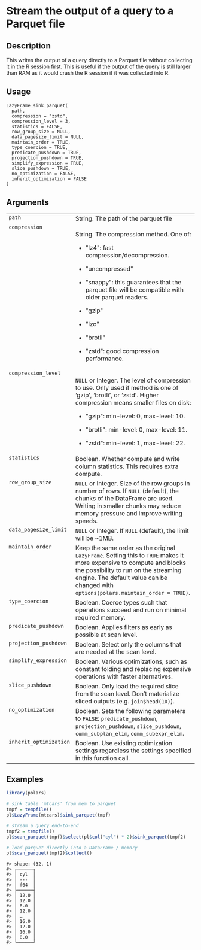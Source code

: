 
# Stream the output of a query to a Parquet file

## Description

This writes the output of a query directly to a Parquet file without
collecting it in the R session first. This is useful if the output of
the query is still larger than RAM as it would crash the R session if it
was collected into R.

## Usage

<pre><code class='language-R'>LazyFrame_sink_parquet(
  path,
  compression = "zstd",
  compression_level = 3,
  statistics = FALSE,
  row_group_size = NULL,
  data_pagesize_limit = NULL,
  maintain_order = TRUE,
  type_coercion = TRUE,
  predicate_pushdown = TRUE,
  projection_pushdown = TRUE,
  simplify_expression = TRUE,
  slice_pushdown = TRUE,
  no_optimization = FALSE,
  inherit_optimization = FALSE
)
</code></pre>

## Arguments

<table>
<tr>
<td style="white-space: nowrap; font-family: monospace; vertical-align: top">
<code id="LazyFrame_sink_parquet_:_path">path</code>
</td>
<td>
String. The path of the parquet file
</td>
</tr>
<tr>
<td style="white-space: nowrap; font-family: monospace; vertical-align: top">
<code id="LazyFrame_sink_parquet_:_compression">compression</code>
</td>
<td>

String. The compression method. One of:

<ul>
<li>

"lz4": fast compression/decompression.

</li>
<li>

"uncompressed"

</li>
<li>

"snappy": this guarantees that the parquet file will be compatible with
older parquet readers.

</li>
<li>

"gzip"

</li>
<li>

"lzo"

</li>
<li>

"brotli"

</li>
<li>

"zstd": good compression performance.

</li>
</ul>
</td>
</tr>
<tr>
<td style="white-space: nowrap; font-family: monospace; vertical-align: top">
<code id="LazyFrame_sink_parquet_:_compression_level">compression_level</code>
</td>
<td>

<code>NULL</code> or Integer. The level of compression to use. Only used
if method is one of ‘gzip’, ‘brotli’, or ‘zstd’. Higher compression
means smaller files on disk:

<ul>
<li>

"gzip": min-level: 0, max-level: 10.

</li>
<li>

"brotli": min-level: 0, max-level: 11.

</li>
<li>

"zstd": min-level: 1, max-level: 22.

</li>
</ul>
</td>
</tr>
<tr>
<td style="white-space: nowrap; font-family: monospace; vertical-align: top">
<code id="LazyFrame_sink_parquet_:_statistics">statistics</code>
</td>
<td>
Boolean. Whether compute and write column statistics. This requires
extra compute.
</td>
</tr>
<tr>
<td style="white-space: nowrap; font-family: monospace; vertical-align: top">
<code id="LazyFrame_sink_parquet_:_row_group_size">row_group_size</code>
</td>
<td>
<code>NULL</code> or Integer. Size of the row groups in number of rows.
If <code>NULL</code> (default), the chunks of the DataFrame are used.
Writing in smaller chunks may reduce memory pressure and improve writing
speeds.
</td>
</tr>
<tr>
<td style="white-space: nowrap; font-family: monospace; vertical-align: top">
<code id="LazyFrame_sink_parquet_:_data_pagesize_limit">data_pagesize_limit</code>
</td>
<td>
<code>NULL</code> or Integer. If <code>NULL</code> (default), the limit
will be ~1MB.
</td>
</tr>
<tr>
<td style="white-space: nowrap; font-family: monospace; vertical-align: top">
<code id="LazyFrame_sink_parquet_:_maintain_order">maintain_order</code>
</td>
<td>
Keep the same order as the original <code>LazyFrame</code>. Setting this
to <code>TRUE</code> makes it more expensive to compute and blocks the
possibility to run on the streaming engine. The default value can be
changed with <code>options(polars.maintain_order = TRUE)</code>.
</td>
</tr>
<tr>
<td style="white-space: nowrap; font-family: monospace; vertical-align: top">
<code id="LazyFrame_sink_parquet_:_type_coercion">type_coercion</code>
</td>
<td>
Boolean. Coerce types such that operations succeed and run on minimal
required memory.
</td>
</tr>
<tr>
<td style="white-space: nowrap; font-family: monospace; vertical-align: top">
<code id="LazyFrame_sink_parquet_:_predicate_pushdown">predicate_pushdown</code>
</td>
<td>
Boolean. Applies filters as early as possible at scan level.
</td>
</tr>
<tr>
<td style="white-space: nowrap; font-family: monospace; vertical-align: top">
<code id="LazyFrame_sink_parquet_:_projection_pushdown">projection_pushdown</code>
</td>
<td>
Boolean. Select only the columns that are needed at the scan level.
</td>
</tr>
<tr>
<td style="white-space: nowrap; font-family: monospace; vertical-align: top">
<code id="LazyFrame_sink_parquet_:_simplify_expression">simplify_expression</code>
</td>
<td>
Boolean. Various optimizations, such as constant folding and replacing
expensive operations with faster alternatives.
</td>
</tr>
<tr>
<td style="white-space: nowrap; font-family: monospace; vertical-align: top">
<code id="LazyFrame_sink_parquet_:_slice_pushdown">slice_pushdown</code>
</td>
<td>
Boolean. Only load the required slice from the scan level. Don’t
materialize sliced outputs (e.g. <code>join$head(10)</code>).
</td>
</tr>
<tr>
<td style="white-space: nowrap; font-family: monospace; vertical-align: top">
<code id="LazyFrame_sink_parquet_:_no_optimization">no_optimization</code>
</td>
<td>
Boolean. Sets the following parameters to <code>FALSE</code>:
<code>predicate_pushdown</code>, <code>projection_pushdown</code>,
<code>slice_pushdown</code>, <code>comm_subplan_elim</code>,
<code>comm_subexpr_elim</code>.
</td>
</tr>
<tr>
<td style="white-space: nowrap; font-family: monospace; vertical-align: top">
<code id="LazyFrame_sink_parquet_:_inherit_optimization">inherit_optimization</code>
</td>
<td>
Boolean. Use existing optimization settings regardless the settings
specified in this function call.
</td>
</tr>
</table>

## Examples

``` r
library(polars)

# sink table 'mtcars' from mem to parquet
tmpf = tempfile()
pl$LazyFrame(mtcars)$sink_parquet(tmpf)

# stream a query end-to-end
tmpf2 = tempfile()
pl$scan_parquet(tmpf)$select(pl$col("cyl") * 2)$sink_parquet(tmpf2)

# load parquet directly into a DataFrame / memory
pl$scan_parquet(tmpf2)$collect()
```

    #> shape: (32, 1)
    #> ┌──────┐
    #> │ cyl  │
    #> │ ---  │
    #> │ f64  │
    #> ╞══════╡
    #> │ 12.0 │
    #> │ 12.0 │
    #> │ 8.0  │
    #> │ 12.0 │
    #> │ …    │
    #> │ 16.0 │
    #> │ 12.0 │
    #> │ 16.0 │
    #> │ 8.0  │
    #> └──────┘
